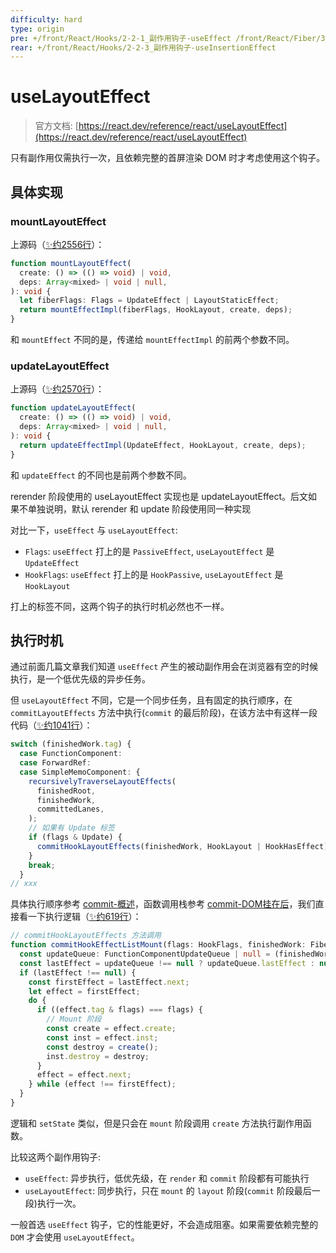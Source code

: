 ```yaml
---
difficulty: hard
type: origin
pre: +/front/React/Hooks/2-2-1_副作用钩子-useEffect /front/React/Fiber/3-6-4_commit_DOM挂载后
rear: +/front/React/Hooks/2-2-3_副作用钩子-useInsertionEffect
---
```


# useLayoutEffect

> 官方文档: [https://react.dev/reference/react/useLayoutEffect](https://react.dev/reference/react/useLayoutEffect)

<p class="warn">只有副作用仅需执行一次，且依赖完整的首屏渲染 DOM 时才考虑使用这个钩子。</p>

## 具体实现

### mountLayoutEffect

上源码（[✨约2556行](https://github.com/facebook/react/blob/main/packages/react-reconciler/src/ReactFiberHooks.js#L2556)）：

```ts
function mountLayoutEffect(
  create: () => (() => void) | void,
  deps: Array<mixed> | void | null,
): void {
  let fiberFlags: Flags = UpdateEffect | LayoutStaticEffect;
  return mountEffectImpl(fiberFlags, HookLayout, create, deps);
}
```

和 `mountEffect` 不同的是，传递给 `mountEffectImpl` 的前两个参数不同。

### updateLayoutEffect

上源码（[✨约2570行](https://github.com/facebook/react/blob/main/packages/react-reconciler/src/ReactFiberHooks.js#L2570)）：

```ts
function updateLayoutEffect(
  create: () => (() => void) | void,
  deps: Array<mixed> | void | null,
): void {
  return updateEffectImpl(UpdateEffect, HookLayout, create, deps);
}
```

和 `updateEffect` 的不同也是前两个参数不同。

<p class="tip">rerender 阶段使用的 useLayoutEffect 实现也是 updateLayoutEffect。后文如果不单独说明，默认 rerender 和 update 阶段使用同一种实现</p>

对比一下，`useEffect` 与 `useLayoutEffect`:
- `Flags`: `useEffect` 打上的是 `PassiveEffect`, `useLayoutEffect` 是 `UpdateEffect`
- `HookFlags`: `useEffect` 打上的是 `HookPassive`, `useLayoutEffect` 是 `HookLayout`

打上的标签不同，这两个钩子的执行时机必然也不一样。

## 执行时机

通过前面几篇文章我们知道 `useEffect` 产生的被动副作用会在浏览器有空的时候执行，是一个低优先级的异步任务。

但 `useLayoutEffect` 不同，它是一个同步任务，且有固定的执行顺序，在 `commitLayoutEffects` 方法中执行(`commit` 的最后阶段)，在该方法中有这样一段代码（[✨约1041行](https://github.com/facebook/react/blob/main/packages/react-reconciler/src/ReactFiberCommitWork.js#L1041)）：

```ts
switch (finishedWork.tag) {
  case FunctionComponent:
  case ForwardRef:
  case SimpleMemoComponent: {
    recursivelyTraverseLayoutEffects(
      finishedRoot,
      finishedWork,
      committedLanes,
    );
    // 如果有 Update 标签
    if (flags & Update) {
      commitHookLayoutEffects(finishedWork, HookLayout | HookHasEffect);
    }
    break;
  }
// xxx
```

具体执行顺序参考 [commit-概述](https://pionpill.github.io/blog/front/React/Fiber/3-6-1_commit-%E6%A6%82%E8%BF%B0#%E4%B8%BB%E8%A6%81%E9%98%B6%E6%AE%B5)，函数调用栈参考 [commit-DOM挂在后](https://pionpill.github.io/blog/front/React/Fiber/3-6-4_commit-DOM%E6%8C%82%E8%BD%BD%E5%90%8E)，我们直接看一下执行逻辑（[✨约619行](https://github.com/facebook/react/blob/main/packages/react-reconciler/src/ReactFiberCommitWork.js#L619)）：

```ts
// commitHookLayoutEffects 方法调用
function commitHookEffectListMount(flags: HookFlags, finishedWork: Fiber) {
  const updateQueue: FunctionComponentUpdateQueue | null = (finishedWork.updateQueue: any);
  const lastEffect = updateQueue !== null ? updateQueue.lastEffect : null;
  if (lastEffect !== null) {
    const firstEffect = lastEffect.next;
    let effect = firstEffect;
    do {
      if ((effect.tag & flags) === flags) {
        // Mount 阶段
        const create = effect.create;
        const inst = effect.inst;
        const destroy = create();
        inst.destroy = destroy;
      }
      effect = effect.next;
    } while (effect !== firstEffect);
  }
}
```

逻辑和 `setState` 类似，但是只会在 `mount` 阶段调用 `create` 方法执行副作用函数。

比较这两个副作用钩子:
- `useEffect`: 异步执行，低优先级，在 `render` 和 `commit` 阶段都有可能执行
- `useLayoutEffect`: 同步执行，只在 `mount` 的 `layout` 阶段(`commit` 阶段最后一段)执行一次。

一般首选 `useEffect` 钩子，它的性能更好，不会造成阻塞。如果需要依赖完整的 `DOM` 才会使用 `useLayoutEffect`。